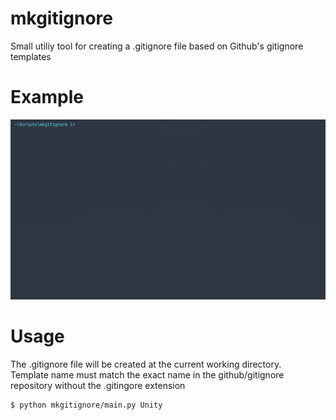 # mkgitignore

Small utiliy tool for creating a .gitignore file based on Github's gitignore templates

# Example

![](/doc/mkgitignore_demo.gif)

# Usage

The .gitignore file will be created at the current working directory.<br>
Template name must match the exact name in the github/gitignore repository without the .gitingore extension

```bash
$ python mkgitignore/main.py Unity
```

